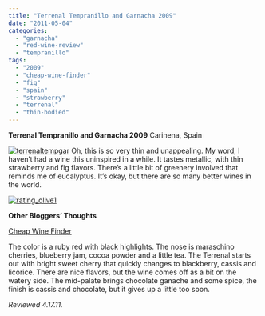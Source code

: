 ```yaml
---
title: "Terrenal Tempranillo and Garnacha 2009"
date: "2011-05-04"
categories: 
  - "garnacha"
  - "red-wine-review"
  - "tempranillo"
tags: 
  - "2009"
  - "cheap-wine-finder"
  - "fig"
  - "spain"
  - "strawberry"
  - "terrenal"
  - "thin-bodied"
---
```


**Terrenal Tempranillo and Garnacha 2009** Carinena, Spain

[![](http://s3.amazonaws.com/thegourmez-wpmedia/2011/05/terrenaltempgar.jpg "terrenaltempgar")](http://s3.amazonaws.com/thegourmez-wpmedia/2011/05/terrenaltempgar.jpg) Oh, this is so very thin and unappealing. My word, I haven’t had a wine this uninspired in a while. It tastes metallic, with thin strawberry and fig flavors. There’s a little bit of greenery involved that reminds me of eucalyptus. It’s okay, but there are so many better wines in the world.

[![](http://s3.amazonaws.com/thegourmez-wpmedia/2009/04/rating_olive1.gif "rating_olive1")](http://s3.amazonaws.com/thegourmez-wpmedia/2009/04/rating_olive1.gif)

**Other Bloggers’ Thoughts**

[Cheap Wine Finder](http://www.cheapwinefinder.com/2011/04/2009-terrenal-tempranillo-garnacha/)

The color is a ruby red with black highlights. The nose is maraschino cherries, blueberry jam, cocoa powder and a little tea. The Terrenal starts out with bright sweet cherry that quickly changes to blackberry, cassis and licorice. There are nice flavors, but the wine comes off as a bit on the watery side. The mid-palate brings chocolate ganache and some spice, the finish is cassis and chocolate, but it gives up a little too soon.

_Reviewed 4.17.11._
